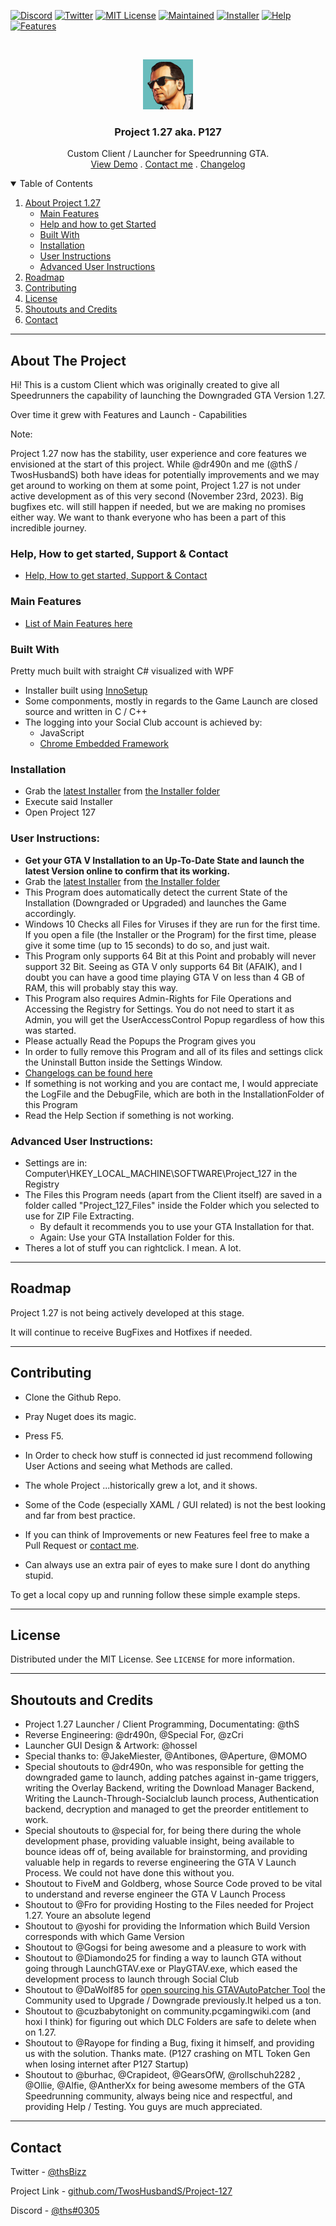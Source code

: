 <!--
Shamelessly stolen from: https://github.com/othneildrew/Best-README-Template
-->


<!--
*** Thanks for checking out the Best-README-Template. If you have a suggestion
*** that would make this better, please fork the repo and create a pull request
*** or simply open an issue with the tag "enhancement".
*** Thanks again! Now go create something AMAZING! :D
-->



<!-- PROJECT SHIELDS -->
<!--
*** I'm using markdown "reference style" links for readability.
*** Reference links are enclosed in brackets [ ] instead of parentheses ( ).
*** See the bottom of this document for the declaration of the reference variables
*** for contributors-url, forks-url, etc. This is an optional, concise syntax you may use.
*** https://www.markdownguide.org/basic-syntax/#reference-style-links
-->





[![Discord][discord-shield]][discord-url]
[![Twitter][twitter-shield]][twitter-url]
[![MIT License][license-shield]][license-url]
[![Maintained][maintained-shield]][maintained-url]
[![Installer][version-shield]][installer-latest-url]
[![Help][help-shield]][help-url]
[![Features][features-shield]][features-url]



<!-- PROJECT LOGO -->
<br />
<p align="center">
  <a href="https://github.com/TwosHusbandS/Project-127">
    <img src="Artwork/icon.png" alt="Logo" width="80" height="80">
  </a>

  <h3 align="center">Project 1.27 aka. P127</h3>

  <p align="center">
    Custom Client / Launcher for Speedrunning GTA.
    <br />
    <a href="https://www.youtube.com/watch?v=dQw4w9WgXcQ&t=PLACEHOLDER">View Demo</a>
	.
    <a href="#contact">Contact me</a>
	.
	  <a href="Installer/Info/Changelogs/V_1_2_4_0_Changelog.md">Changelog</a>
  </p>
</p>



<!-- TABLE OF CONTENTS -->
<details open="open">
  <summary>Table of Contents</summary>
  <ol>
    <li>
      <a href="#about-the-project">About Project 1.27</a>
      <ul>
        <li><a href="#main-features">Main Features</a></li>
        <li><a href="#Help">Help and how to get Started</a></li>
        <li><a href="#built-with">Built With</a></li>
        <li><a href="#installation">Installation</a></li>
        <li><a href="#user-instructions">User Instructions</a></li>
        <li><a href="#advanced-user-instructions">Advanced User Instructions</a></li>
      </ul>
    </li>
    <li><a href="#roadmap">Roadmap</a></li>
    <li><a href="#contributing">Contributing</a></li>
    <li><a href="#license">License</a></li>
    <li><a href="#shoutouts-and-credits">Shoutouts and Credits</a></li>
    <li><a href="#contact">Contact</a></li>
  </ol>
</details>

-----

<!-- ABOUT THE PROJECT -->
## About The Project

Hi! This is a custom Client which was originally created to give all Speedrunners the capability of launching the Downgraded GTA Version 1.27. 

Over time it grew with Features and Launch - Capabilities

Note:

Project 1.27 now has the stability, user experience and core features we envisioned at the start of this project. While @dr490n and me (@thS / TwosHusbandS) both have ideas for potentially improvements and we may get around to working on them at some point, Project 1.27 is not under active development as of this very second (November 23rd, 2023). Big bugfixes etc. will still happen if needed, but we are making no promises either way. We want to thank everyone who has been a part of this incredible journey.

### Help, How to get started, Support & Contact

* [Help, How to get started, Support & Contact][help-url]


### Main Features

* [List of Main Features here][features-url]


### Built With

Pretty much built with straight C# visualized with WPF
* Installer built using [InnoSetup](https://jrsoftware.org/isinfo.php)
* Some componments, mostly in regards to the Game Launch are closed source and written in C / C++
* The logging into your Social Club account is achieved by:
  * JavaScript
  * [Chrome Embedded Framework](https://github.com/cefsharp/CefSharp)


### Installation

* Grab the [latest Installer][installer-latest-url] from [the Installer folder][installer-folder-url]
* Execute said Installer
* Open Project 127

### User Instructions:

* **Get your GTA V Installation to an Up-To-Date State and launch the latest Version online to confirm that its working.**
* Grab the [latest Installer][installer-latest-url] from [the Installer folder][installer-folder-url]
* This Program does automatically detect the current State of the Installation (Downgraded or Upgraded) and launches the Game accordingly.
* Windows 10 Checks all Files for Viruses if they are run for the first time. If you open a file (the Installer or the Program) for the first time, please give it some time (up to 15 seconds) to do so, and just wait.
* This Program only supports 64 Bit at this Point and probably will never support 32 Bit. Seeing as GTA V only supports 64 Bit (AFAIK), and I doubt you can have a good time playing GTA V on less than 4 GB of RAM, this will probably stay this way.
* This Program also requires Admin-Rights for File Operations and Accessing the Registry for Settings. You do not need to start it as Admin, you will get the UserAccessControl Popup regardless of how this was started.
* Please actually Read the Popups the Program gives you
* In order to fully remove this Program and all of its files and settings click the Uninstall Button inside the Settings Window.
* [Changelogs can be found here][changelogs-url]
* If something is not working and you are contact me, I would appreciate the LogFile and the DebugFile, which are both in the InstallationFolder of this Program
* Read the Help Section if something is not working.


### Advanced User Instructions:

* Settings are in: Computer\HKEY_LOCAL_MACHINE\SOFTWARE\Project_127 in the Registry
* The Files this Program needs (apart from the Client itself) are saved in a folder called "Project_127_Files" inside the Folder which you selected to use for ZIP File Extracting.
  * By default it recommends you to use your GTA Installation for that.
  * Again: Use your GTA Installation Folder for this.
* Theres a lot of stuff you can rightclick. I mean. A lot.


-----


## Roadmap

Project 1.27 is not being actively developed at this stage.

It will continue to receive BugFixes and Hotfixes if needed. 

-----

## Contributing

* Clone the Github Repo.
* Pray Nuget does its magic.
* Press F5.

* In Order to check how stuff is connected id just recommend following User Actions and seeing what Methods are called.
* The whole Project ...historically grew a lot, and it shows.
* Some of the Code (especially XAML / GUI related) is not the best looking and far from best practice.
* If you can think of Improvements or new Features feel free to make a Pull Request or [contact me](#contact). 
* Can always use an extra pair of eyes to make sure I dont do anything stupid.

To get a local copy up and running follow these simple example steps.

-----

## License

Distributed under the MIT License. See `LICENSE` for more information.

-----

## Shoutouts and Credits

* Project 1.27 Launcher / Client Programming, Documentating: @thS
* Reverse Engineering: @dr490n, @Special For, @zCri
* Launcher GUI Design & Artwork: @hossel
* Special thanks to: @JakeMiester, @Antibones, @Aperture, @MOMO
* Special shoutouts to @dr490n, who was responsible for getting the downgraded game to launch, adding patches against in-game triggers, writing the Overlay Backend, writing the Download Manager Backend, Writing the Launch-Through-Socialclub launch process, Authentication backend, decryption and managed to get the preorder entitlement to work.
* Special shoutouts to @special for, for being there during the whole development phase, providing valuable insight, being available to bounce ideas off of, being available for brainstorming, and providing valuable help in regards to reverse engineering the GTA V Launch Process. We could not have done this without you.
* Shoutout to FiveM and Goldberg, whose Source Code proved to be vital to understand and reverse engineer the GTA V Launch Process
* Shoutout to @Fro for providing Hosting to the Files needed for Project 1.27. Youre an absolute legend
* Shoutout to @yoshi for providing the Information which Build Version corresponds with which Game Version
* Shoutout to @Gogsi for being awesome and a pleasure to work with
* Shoutout to @Diamondo25 for finding a way to launch GTA without going through LaunchGTAV.exe or PlayGTAV.exe, which eased the development process to launch through Social Club
* Shoutout to @DaWolf85 for [open sourcing his GTAVAutoPatcher Tool](https://github.com/DaWolf85/GTAVAutoPatcher/) the Community used to Upgrade / Downgrade previously.It helped us a ton.
* Shoutout to @cuzbabytonight on community.pcgamingwiki.com (and hoxi I think) for figuring out which DLC Folders are safe to delete when on 1.27.
* Shoutout to @Rayope for finding a Bug, fixing it himself, and providing us with the solution. Thanks mate. (P127 crashing on MTL Token Gen when losing internet after P127 Startup)
* Shoutout to @burhac, @Crapideot, @GearsOfW, @rollschuh2282 , @Ollie, @Alfie, @AntherXx for being awesome members of the GTA Speedrunning community, always being nice and respectful, and providing Help / Testing. You guys are much appreciated.

-----

## Contact

Twitter - [@thsBizz][twitter-url]

Project Link - [github.com/TwosHusbandS/Project-127][p127-url]

Discord - [@ths#0305][discord-url]


<!-- MARKDOWN LINKS & IMAGES -->
<!-- https://www.markdownguide.org/basic-syntax/#reference-style-links -->
[discord-url]: https://discordapp.com/users/612259615291342861
[twitter-url]: https://twitter.com/thSbizz
[features-url]: https://github.com/TwosHusbandS/Project-127/blob/master/Installer/Info/Features.md
[help-url]: https://github.com/TwosHusbandS/Project-127/blob/master/Installer/Info/Help.md
[p127-url]: https://github.com/TwosHusbandS/Project-127/
[twitter-shield]: https://img.shields.io/badge/Twitter-@thSbizz-1DA1F2?style=plastic&logo=Twitter
[discord-shield]: https://img.shields.io/badge/Discord-@thS%230305-7289DA?style=plastic&logo=Discord
[changelogs-url]: https://github.com/TwosHusbandS/Project-127/tree/master/Installer/Info/Changelogs
[installer-folder-url]: https://github.com/TwosHusbandS/Project-127/tree/master/Installer
[installer-latest-url]: https://github.com/TwosHusbandS/Project-127/raw/master/Installer/Project_127_Installer_Latest.exe
[license-shield]: https://img.shields.io/badge/License-MIT-4DC71F?style=plastic
[license-url]: https://github.com/TwosHusbandS/Project-127/blob/master/LICENSE
[maintained-shield]: https://img.shields.io/badge/Maintained-No-FFDB3A?style=plastic
[maintained-url]: #about-the-project
[version-shield]: https://img.shields.io/badge/Version-1.2.4.0_Installer-4DC71F?style=plastic
[help-shield]: https://img.shields.io/badge/Help-Here-F48041?style=plastic
[features-shield]: https://img.shields.io/badge/Features-Click_Me-802BCF?style=plastic






